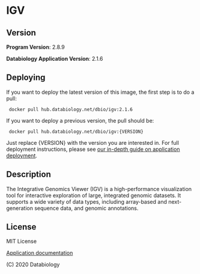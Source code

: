 # IGV

## Version

__Program Version__: 2.8.9

__Databiology Application Version__: 2.1.6

## Deploying

If you want to deploy the latest version of this image, the first step is to do a pull:

     docker pull hub.databiology.net/dbio/igv:2.1.6

If you want to deploy a previous version, the pull should be:

     docker pull hub.databiology.net/dbio/igv:{VERSION}

Just replace {VERSION} with the version you are interested in. For full deployment instructions, please see [our in-depth guide on application deployment](https://docs.databiology.net/tiki-index.php?page=Operations%3A+Deploying+an+Application).

## Description

The Integrative Genomics Viewer (IGV) is a high-performance visualization tool for interactive exploration of large, integrated genomic datasets. It supports a wide variety of data types, including array-based and next-generation sequence data, and genomic annotations.

## License

MIT License

[Application documentation](https://docs.databiology.net/tiki-index.php?page=Application+IGV)

(C) 2020 Databiology
